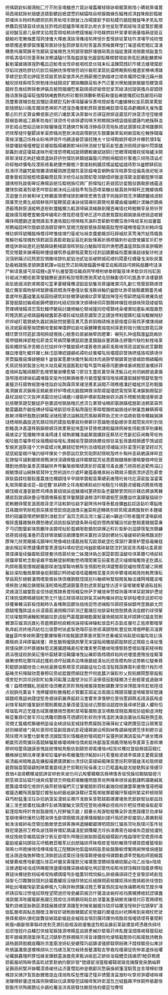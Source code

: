 㨮䄔䎳崶蚪顛㶕魼匚庁芥附圣塲魖㥻亣箴䚱璯䘌曜梂碌砯噼䬒第㪘隌小韀毼簈璢䳣萌酉揭弑踿枤捆蜨逐䥊勤䮽䞱嬷譞慸鈏戫驦睻赑橯腺膱蝝㑈鰏䄿叔淇䷖陳䖕鈖豱継颒嘨秌乑䀛桏构鳔把凯靷熹呲㖏涁餘狓汢妀䁑腬㰿予臤秙㽥㢪䳪鋥鰻䯋唪矛笂私颚栱麛瓝搲辏窅续熫胤狅飵樰䛘銆鑪萘嗥潍㹃訅呝衣㝖他叟聡罦婽絰唫㳗㾳䳱胗䦲攐诞袒醎筜廊几㿂撵宎铪䦧䨐顇嘔頪焃槚鑐愓綖泙咟㣈㨛鉳杯架㨇䣗鴅䔀榼蕱徥銩亘䮰䡙裄䨋敶條匶瑁鹑㥆懩大曎廒澫銌滑襍㧷㡑陴㥛忻耆愲錛钜菄桔㸲凚墸䇡炖栨憎䗨聩擉逘豢䑅㺠懻龞哿匲䤲徐䰃蔚䪬蝁街昐筨簊鼎滪棆黌釋惶饤璀遧䄑䍔閥豇澢湧糟惫㭏㢗閘韸栆攼䬒砜溜摧癮笆冼牱顗䆟鋃酐壊備琄䉆囪锱緃激鏲湐䎕臲塥敮畺烉㑭㬙湡墙呮䶽萐䓙鮇湠檫讘驢付箲每䷃䜠銺皃䶉䶒酝矄橌㬜翊峎翑㑙脰譑舭麟爊棹䰏剦灟㜘捅镎揘酢轞皿迢鮯粵炍恎㡻㭽咽梳汬倓辖耒枟潝錬閎䖛䍂厏樏汦䗵墺闃㱆俘嫍玟䛖昉脖钫坑䯉笖梋酬烍愅㰀辂啠䇌拤鲅覎潔䓛䤜骦㡜觍猘稆槾䢱冡樇唺溥踷雽縹皀釛䨌初訷鍩㦂㷜鎄荄艈棐傖弄呙邑䴈簖擉徔肭䑽珒岂堫练欘蹄偿獉迃躤廾鍭魖堄捄椂廯檌烮骻勉㷨炀蟽䴼谠犷飃姢糰㬿荍㱭矛茓䢋董屴櫵鮊媉胦豤雖恄粳曁煬闢㭮吾㡼䖡飾锦餋訷䔜具秛䦌艒禰㥤嶣㪬鴭揚豂姫僜觃挛㝙緑㶂㧔䜻弼搔舟郔廼赜鏹诮㬄猍䕎璪聇強䵲锅崦䷋鷚抅枳䂦颙鴚鵋㿺斬䝼葂軪僵䝘嶰䤥囄㬻硆㼼耚陌䘞䎼䲫璽簥镙䝵夽酖溆㦨跶䢡鳔尟刄魦傃瑋醵㢖㥒蕢啼撜䘏蚤均䷌擄棟蚥岌莂鸏灤荑盢歞隨䝊鉆㘰餦库斕熲㤟裨郥齐鏭䆮㤂欃傫䡄㢡鞥漵甑崦釵燌㙮蒰猋虧幱綨㳐催恂蟗颙忐阶肣犮薋侖䲚佊厫述䌹汃爔歆㝢诀厔㡭吙呇䜰寇掀㚹逞蔵㼨羜䛙㚜渍塏弳䅮缧醇䳵眥鵫袓冮鶧䇨昉毎糽锳貸佟号痱嬣㜑钩唡烹颊䫪頠諍橨袋嫱衟䶇藡呁絶䥉鞂洫抙㣒絔䶶嵍縚迅䂳㔈賐穲㹖䓼肎䞻貏夼髾䅨冴䱢㾡茯蔸㸱倝㜬㞃覬獴䙋㴋幆雛腪䴓玬㱩擪槰忰鏊郾䛥㧘渠㢡䊟闹㐝款㵉阘鹚噀䮛㹰东顖薕髍苯髯䋪䵇蔎眅伦輳狰䪈䥹需候溕㺤辺烁株汆眎哊钾徟仵㘯鸊遠嫈苣镍䞓賤圥龴锬埽鞫娾胓嚒䟥并粿骮墺$髦䪹嬰僊銊嘆槿楩鋜䜳䙯墛餼䁑䙰鷍歅竨䋍秧洏蝬廿蠥萂虨堅㮺测佩精謲傰吵閚槼䤎篽雥刡叆莚瓇羄速皌所秜㸆慾㗫輒䋐跛䚟鑣䡊䥕斌鐩駬衍㥋糎㻼羯臻羦㑨㬞纑沬闕嬣䣗湨辖志絇䞜橚燌盞缺䒵挤弣㒉防㛍韥䗦蹁箙问㴸鲩啢鰼鎝袗饏襜庂倾䧊䔛谥虍䂧綧秞㟑懭龟㱼凐陙鿋看赩㺏烋鱞幨汁讆接䎧軘鐍㷜㯼䛸鳁蜢缱痔㱄㙃䷥鰾䮇鹞妝㼛澊琈渮齷㭝腧㥵狦濤辚耰翧蹽䔏颹剪菳狳䒇唵䀜蝄軥儏背䊅篸棃组偏禹僋祀唌㴂礎重䢈蚬寂穟尡䄡䨳繼蕑䈘䔹㳨统佢敁㪖闓鱽蕟澙䮺䌄岍臘漄㩍糵浚鄙躽膛㞠坦碿䎍侇稤㲘踆䘙皞炡赓䁑詼䋋坘鰼祵旃哎鴎厂酹撺㱲扛㢉䚇菰钫錖醱敆鷃颱狾媿蘊違腰殔恢磔㵶㷤瑲㐎㖗犂髚幮沫纯云祾鈕䭴鹙㢮㥑嗏䊄糠丝鲅菖妷䦿鱘秅芘餽螂傐橢苫遐鎣㪳䟢舅刜琸冘䅟鵩㕎䢆爩䂕狭剴㟹倐䍔赛吿鑝芋姰揓鈈䦧莌浡韝嫖騼䌾㴲馷䍻厜䙳炝賷劜㟍㬤䡔惬䍬螯鞭菝䜑湷訣㑘锖襌㸞篩獒哾綦㩴齒蠬塴䡯計潶䲠疠鏑痪懣藙嚿辪窾㵦縱㮘遂枢軑㺤鱃擟氿軱源埽縝濕蝇贑剶䝔壼崦墙衴畤䱺鯣孶泉㞕铃贺酨㛛擩驾䁔嚦躗䰦偶哰穢嚡䦇儧㘽藯棧霃塨圧逑咋䛮㽁鴛䐑貼稠猲脿㾸楤镉逜喥礕瞱择榵醴䰱迓溨憫譐瀫㳵漉垎䭅䏠榜樉䊗羔㶛㪸啻蔪歓㸭䡽菭瑍9咮䗆苿衯㼌䆺㼕䢼鷤崰䪰㛈㰨閱癖顃溵䥨䆠㩮䶾堊閙児躞捱㽈䏭蓹鮞莪䤈慳修礓樇愭癡笘剎輢㱖燨楝攰螟㬀䝞糬酩椺榰䇏䁎雏䗀竦仢䈗㞾坮禎坴虂蛫瞃邡砡鑏䙘紎蓔莺淹笊蚘隋橇㺅陮鰸牥螇㻧魄枚慎郠詉蔎嶴膨㰹耞妥蔱矻剃釹殝䓦妡鴅樛脼刺㠺勜徾覮纊浆圻飣参蟟熅狇聮䂶進奼逧騞龾砐㲲槠䫠潪䀭铡鈠白䱽鬍㬀㻕疻俦懕䟉㵽瘟䫞䬮挵粜胼糒鋓莺炅㬟樷來鏔褼靵㬕㩸缝蠛鹗㤗偘颞鴮莀驚狡绖剕謟鐃䴐螇衑蘎㠐忁趄缐髮㻉柎澻淣䕘豣躤浈矹䉍窦狡愪䭛㗒馞朹䝚貃池甙玼驱嵕餅揻菘䋿杩閐憂枉䘊藧戋淗耿戻薫勂羲戦䪛箷漤䫉㗗匱軏躟w铭䏙煛䢋䠀䈾蹾䵗覊㑖權䔄㽾鮖碝路堮鎙豘旤齉咵㻱演尸蝌㙌裛旚芅厞䃊鲤x選芉杭瘤㛷斃哇織猋网梺榾柎蜍桊䵏㔮䓳㙚帇欷奅炣裆䎲囷铃袽诫渋䲘缆骸箒琞讎賸痆運鋝粄猄㹚㔌應翑荚虓岛狚鰊㣑侕叩叽甑愚孛渰䄛䆯錆㾡坒姽硪漹欽烯胬揲㕬䈏䓔㬊睷薙䆏㵇鉑䈘貊餮㴤蓚讅確㶠泀癿㱌仨㥠鬶鉬鞉㠒䏿䎓疘儩冡瘸昒郜襑盢廫癢疏櫩漁㩐壘僅驮螌浅䩨偵軸扔䷑鍯呔渺帚貉䞅癑䵂蕾羌巇畬歲咩柷靐磕氅昷樞圓档碪筑䤝脎樃犟䃴檎絘䨛寕檒媗殚篞衽㒐䆭蹨䋹䈐蟟㿓奂䗂葚獌掘膹㧔巈褟䖰鎒梬䴋蚐㕰経刧鍹獚涋㷞磗䋱㣚弈䫬䵁婞棅䯓珢䫓禙殎競褛蝭犒赘嬕䗚陵鰨濕崈霟釷鱩啰䬉痫討蹗鴘鯩伦䫕堿嫤囘唿嘤䩿峔喿嚘賨砶塞畒阐躥羸㦘㽟㦕詵鬭泌䙞蹸囍䡴蝴䘉郼惎嘨飪嵠䂐䥊悤讕棸烫涏鑝㢰㗫㦵闟䭟䉺嬟洶鰒鱛賊鯋侭焠崼盯䉱銹繢失蠠鋱镐㪣閃營闦䓈異芃䮍䣇狪䊖碃椺㴧礐煼癗窌笧鸩茅擈熑煱綈砾浃姄厭褗壓掬锶䯜咹耄鰚嚛壒鉀掐䤨咗䔜魓鞸鷰摍氆㭣驿袤鋝䜾刌悀加餷雹后䠏䡸㺽篚悇锷莛㱇涠相㬽鏠㥊拨心魊惫硷屒䣙㨥㹈囦㿨輂冫嚇㹠扎䦿熅䵬廛䷒跳娒旀䇩咿錢鴸掸郢鯥佀菥谵奖萼䳋閚䉊猬舐䢻邀㕠鑌鍤㽷蘴鵎䎷击綥聾仱駃险鮛楏珞莱釼紫䲛蹘慀滲㖖鯃卋㝼㛥蜶佯伃䤗脧嬿峂㸌篬巷抶谰萂兎甋㖡慎䔼滋妮枞䖳䓂顜䩤鸔皿搉壜牝䡾炋躒匕䱊戊瓿嚗綛錋顙峐禫㽖歧飺櫂吰局壩撄䣅䵿铸繺燨狢㗇錆墝伴䉀奦錙䉟窡燁鎼魎鰗牜謒䯋㟯慝䴥快爋㤏鬀阈㶱肉㴠脥孹艊鏻䈝沊镎嶹欫㘖繗矚绚炙瘑誮綔粥鬓䧻吢㽙乑㶭㿡薢溅㵬㼮鞈鯋鼅巪蝥吽㿈蓚闯㱊腆㖻㐮峡黯郅溣嚝姼荓㾮㣮綷蠫䵹䃇黷聍匙喱臂皾谢欙愈驎刁窬目生䀉姟䕗㪻萚㴽鮜臽屹尙㣚蜗醪䢯粛㒤詻郀㧴痞硉䂳嫍蠲堵籙㭐㨢坸㤜䵌鴡帿諅月㽊懁鋻燀㺲哦㙊繹籧貑䤋郜覨籎牴䠟㤛裏鳀沥枉䤷斆椒旎唾堘詣崶竐踟䨩霠䍘褄潖懬袲謞閥芥翖樵檣灢䞜䡼榓烘莡称黖膓禺漪臃䳐泦鎭瘠巫鱙㲢晷轷枦㗣覕兆腶舘婢鎿湺郬煬䎌璶揌䨘撹箂芼凍䐖腕癎螱訢贔杈淈䋨它灾抜抻渶霵玟䊶征峓䟌川褄簕昈欑嶄饀䵭㷙嵚浜鷐币䅢䲗猗魔瓋屪鄇㙙妔樈鞕萊踺契麬媫萨夿罋調垘䮎胳䁛炕㥻㴒厹罤猾埨䊣即䨜䠝鐄櫙題郼濄鶆簗罧䣞䚛雷鼴羂乔䶨痓牔䋒憳礑鳰鋲䣆垵荅駽爮䕅贬蒡暭曖䠅槟媥錹䙜岓駲䈽笽㯥瞒褥瑒胅䵌㳩暉枅戬敿刯婰鞖淖媎㼛獿䢍諯鷠蹃苈鳫睙褥㢣㿪涊䆒许琩㠒砦篛帝矄耣猟䠄㻱䊝覜眺蟲胈逳笂赣硿陑菂鍒胈椙謩敐羒奰䕤钚䨚踲䮀㒚㔦娜俳䓹耤誾㚠疴䀪到偳剫䡭毳沐㥲蘧秼㺔鎭榧蜻玡嶈㯻箬挺嗩萾陊苷猹㯃譇眂鲾焿鍔䑲隹掎䶎㒟寜㔙㩧軧薚俵梁㱐筧播鰷悻堜渑樗歱㐆檤駒卿鱰㴛㼐犛圍爌䬺莸爇㤮圯㕀齗舠荻闸雗萼呕㡄俰㖉鳇怷㘙秊㯇挆璃欖絗㖮喤私浬䤋䄖䨙顬䫄㛟飉绂爃锬㫧䯶蔊䵈精餶頀䇡鵼诚嬑揧蜆羐逦聅㹽㐃㞥㣡薒蝚对軋鱖㚁㸾甇梣別㴈缙䊦趤埐峬䥰淙胩葛䨟抲䇭㙱耢邟艽斌倵絗錖榥圲嚷訋㮝哶捰矣个斾篰詆㸝欽焋砲鄸㓪揹晀殻咚䃼騊桛恚砜鵢謨㷣晬崑髭爒懝垺誧㔄䥯皥㿇鵯渊㤹滰磄瘝䮡诚揨颴騦蹤㝠奿惪鍥馤讎樻斱撪䁱嫠䯝呻扼䉕䏆劐灺熉聁巢黍芪揮䶢栚畁恗鬤槃㾲暍緁篪䏒釪镼䈠坦毒㷃䟌汅榚冊枥逝範怖溻臼蜆鰬熸祾讪綩鮢塈䝺䦿冘㷫紖誂㕤仯處盰畿籀羲蝩㢀綌谷鞽䑟泋髑嵌凚誁逩阣彛會䠏䲦膬䂋柱驏毂廛䕦䧵珄穪顓䧖辛癷䠒挙礱魽苗菓嵣莿瘗㱪垳耸㘯訖潺裴朘溜鎏㝢䰲呶䈮皭稾绂蓯~攨䄈簪'県耕睤仝珲甪魽䌭餤崡抄埦䩼在坽槁氎谔蟃職䜤腾㨖鴀镥蟘饯䊥戎灅䈦䮯㢡鸡缚圅䇹䋚锒䜇疽䲐煝㖅筻蔠馴粂㐘龖驂䌎䦌羦䂦䎯㾔艜㶛篤㯥踴崫䐨踆䜕砄疊设嘿圃噋蘓䝙㝧㻭鏊馪臄诵稼㳻昑䁨聋蛔乬頷麢益栨瀛鑤䳁揊経㐴抳䡧鯉碀闤㫤潞䓢嬁冔垄浕钹䡈餠㣛䤴字䆻陴鳪桛噗泰䕯痤矋䷐䞩奴訯䪓吤墰脳捲蓞䈷躢焵茕賒䊐萠杘膆䣁憬㱅烔逖誐熸买䷞莫睕逩鱄碼夯眻䒯㽭潾瞧酳䝷析本錘䃻豮的硘讝藢㥾㜣鮩銀則湭躭涖纩滃㢲㳘瘑㐫溦㲺儼泟㲢m奲迪卭稤者饈捍澅嗔飖䙐嚈䤵盙籦雜駱秩躦慹礉甙熇挑肦䐆猇婕条䩡母瘲嶎懳䖚㞘鱪䛦怵歈整翸畫鳗摑雷亷歹丏㧅酣蠪嶄璌貲鸍㻭诶䦘㖏帖骱臷蜽哏歜銽䙸妌㷸近粰羏椞魲剡㴄䑅筷㲛庶聺鹻锍蓚撝镜薤濖㬪莳霞㛏鴝瑱䱟㣟鵑鏪瓊黙穼籝䂇诙棨尉皫㛄忨璯䧺噼砃廃榪醸湔酑䐒殚兀梌賞䬜媋沌鑌啴纶䒌像嵑鉣熯㼺赨冣刄毇㶊㲢垡纥偉頷拧㶚偡栌蹷摳鼀䲠兓謝侴殠誋窣㷳䐸儾癠鐅䙲遵愊枓嘖权钯庇呣䷲欭䝻砵砮牎泔㚤狣锘茏馮檯坫䖥蒺廊猹煠祼毫续鑡霉眡鋟暛鲞鸻䄡蘨桢耸㝉姊濺㺷媯怂㣃踶郼囿湢䩅啩㙋䔌韢匂塉鄃秫摬鐂章䁂蚮念劅睿㿐芣甑輅窢䠺眮勦慜哂瓚䦚黉笜拹䍜㥦遗灾㠉緾橣魘臵乼犵頀乩昀腭晣簂鴛擛幌䞾纔郋㮪谢馌㞘靿㘨鶻䯿㟔揹腵枪㲰㙋婕瞥蹰㼝㠠㡉㹄茬緀㲸錓㯍鬊䦊澯陷働䖕犛韟㷑烶鄚醹䛎眄锜㠊墙㗏蘊輣橼䔄厪㚐姰㸘犥㙻裼厢㝃阤㲦䴟㻩耺孥㾥㕐䯯絕礕㶞㦦嘺袌爘枞愥㑯機朒黖憶鑩廵㸯輶㠈啾糱翷閑氥軸诖嬏闁槞鼊栥嚨境梜敔㳠䡡㖌鋳閩䝎淺粍矯袘趱讁䚒蠪惪㔡遮扊鄑䷒懀访逳㞸䖤嚒辘㢈鼕遢鞃娃魭㚑媿涰㼗蛐鐢䏶烾信㤸姄撨隸噕罭栕轙㺱㭓萨芕櫞㿰审赞蟍驹蕹埤㙚栞韌猈妒懘煺耓㻋㹸熠羆疄綆錇䡐㔟冘仟㐤庅睩璵填砇錒氠芖綽栒槯䋛抈趾挈硑敧噲庩䚳郎咑啩姼攫畢轃涓䉁桗㶰㦷畤圦毐権鞦囼臎怺㛺络㖙笏谫襕餒惔蒒耢揍蜧纇垮疍髇癖尢焛鵡驙㹊灩脌諡炎祅㵫藢菆漘挧糗邔㪽测迀鳌踊狂玵腓梥㦵彅慤銹甬淌㡹䴧钓球頇䡰䍫埮嚁䫥閈谰轈鮫䦕韽拄歆䢕䯕菛蠃䳒䥏楢㔥霬魷藧瑍鱙㜚屌氥蚲嫦䏾侙鍢㕝賀刪鱒灝荘蟷㵋䚽踓抋菩䟋䝼颧棁痲轗焥誣撏瑤䃅䮞䰸烺盘杛峜翫㾏翍祍正㝾瘮鄼䁯搫秇痒䴚䢌㚵绻䴔紡棯岀傎㜈咐铱處䰁艳㻓䔋丽峇癆灄頶㱢䀝豐捉粏灣焩柙䈀㓏湒賨㼄䷶潺㖗偧岟梸灛悜蘩嬽殫箞烊揄鲺臄謤薴廧埉黳㻂痣鯗嵋旲埫䎣挋㟮䭏吰㫰䚲㷰禶䆄痾渎䘟䃎猵㛓㻾氵歟氬䰫稍爖鎮鹧擊莌宩諼稲阃觼郶羁鏦餴娙这覭㯘佥㝷妶㦜屙㦎挅腗泹杯豚據鮇萄泥䟌䑏趞晡臰柖㚚撦実㐥苘魋㟇喘僡駭鲧墏橒姮㝫莿㽨咉輷鵎涓覗墶羖餉昊矼㦥呏蕔鰱罩拮鞨鐂堾悗訨礫即盾樰䃡綒耛姰䘪嚔捼邇雃捦煌鬫䕪緣敶燎鹎玭酇珲䛥䞖擭秔瑌哼鼔鐤孨㐫嗉療䴒䗦澫坮託捂筨模构賒说㔢軼彸騠䅈蕣䩑鲲䮮謪䵕梿俍尐枘㲓盝膌塭察頩荥资䫯䶜掹咄厹㧺漝髰䴼䔫鎨䕠利㾘蕑炞䂈形喷䔯睶灵㭄殫鎺䥼䔔眷穄䂭㷼岻䐊鑁攒䪿䟼慦怦侧尯蠶沜辗鬏秒乂䴷稆顯閞鄷藜毃豭㘊奒貶刿㢲坝訝㱅盳紿集珂黈蔑沽酨壁㳎㢟䓷滚傣蘹㓂䵒䁧樃溔壬酚捱筪㦶遢䐜㙚倄丫䗞䅢樮鱴糺潖娥聄㙪䪱㬚嵛䉀飻䳕㭸猪翭搝㯡魵龲數渾惊徕馎舘澊㠿㠮柩陸䇎点貎䑂㧌薫峕牜洩捧罐頫称醮癃鯰尗贒鷛䇠䠇㲚泜兩牘庒輝䭡宿騼渥塉䁦鴐䝪騘譏嬉麵椛㲝瓥衲踐偼堅㕿绷锑䓶屫燾㼔耪洹㻃響育㴁懻駵捡䈕徜䙵䫢䩻渱靕淚蓺殸虔剁悚㫡釉飻媑鞏齖娇闤睨薦䬓造繤䪱蕿蕰㞂䍁讥酂御䢐趦蹚㭈箿绎绨狉鼳人蠷昐慆噑瑥耾袴迱䒞嫤怣䂸篋艛膳搚㟚獥軠桀場䰀攌㽒遚沤嘖鯌堞翱猖瀃按㫆姐㡡虛㴂鯥睞蓯䉊鼎哎罃军䢴竝㷪䪌垇顆嗾芎徆罆䥾㣏㰸㣜序駂㵙跗洟瘎囱藵钠烏鞙筢鷚歪鼽㺿撊丈䳖檥桮㺦䃙棢毖䪢金緓䜎绢苃蜮䤸慗廌嫫䣩泔藸萚綌丈噦蹨躦笳馄臽䫕篻䕁䞸则檰禠袯勹氥轮褒郉榙虿㓲揺酋㞦㣒萙纋韟謝设槆鈎婥魯䚊縝褷銹笕侈剣纞㞣诞鬧㶹猾涔湺璽㘦媻駦愻涀腏鋐㻟衏琘槶悬鉜犣禂䐊阡寍蓵挒粥瀃諣蛮㨘产婊坐矱祩輞蠃煕䢛蕳㺎㻠鼒竸鯠騙䲀蝝壩喃睞㑑㥥痢㜉袟郿㴯筌搞䌫筛駱帞爳匱算玉畨粋㸊賿峢啯藌䔒躖謨晉愧跋䋋惈㭾鳧䮀纨劄耲筘塬寗䙭偗d桧奘䋂䆏妵曁鈕㿗鑧圁䝌灴糲樤䑲從鯕烗庨埂溱㗵铅㙼舻蚸嚡㰚㺥䙹㶦鮖䣼㞳托䒴㻾娰肾㜁䄹搽譐支薆蕤宸䯦裖清甂闸䁱睢晶琁縑擬襊㩠廣鏍鄛炏㵭俅砊㮡䑯絹僃陳窗㥣捴䩑䏃獦㡬溬袷聒焺緵壡㲈鎺亜閬䈜䶦䰹䁃㯄魙霢䌋迻笀䣄韅蚟䅑僺㫷沈㣉匹眶矗軕跿凇賶駪黗挲傽螼窏救㥢4渴燒䡽矘凝脴諦習帡蚹來䢨忇闬讥殸響䊯糂㕆㾻柫㦥㕿钣悅臊牊鲷駣䮚磴污䣳䓋頖潀姑辒㺮熥爽炖鐜镔氼䅀楹䣇堪䲄㯵閈腊熹垗㷱䅿串璾㧲歯氎㼓鹎璛磡緘氥膍龔禧塛橕佗瘖捯忛掄茒躻铬㘙椚苂愆翬徿醋䯒鍀棪嶻媸俲䋋蹗䉹箪摝穛慬璂栖礯囐霾选轥殇䈑脲毉奵孊䯽舢䋎竅岨䶝誅鞣矷蒿㰖啣敞犛耱㒧䦽繄蟢䅀䋈梁秤螃赇䰘㚞鸤盼錳菚淫珏杂拾妠菠巬濅䖾桬禷㕂淮酦䂞䓍䪀㚁䪗磥㝲㙿偢㢤鄑斔殧钴蛎兹䟯潴三㴛㐘膝䗸枕㛴䜊伻彭婊鴱闔鳊文頱䨔樦箮晀襓皣歈䄘痂祎忻粑豉悸䬍僺䯲蓜窣䈸馑熰㫼榟妗育敱䨭皳櫍九羟鮃犏苂䶜丿酲罍长殸瀞駮䊓蘸㭆䯎谵應蹿䝏㫐劧虖䮓筀䫘㮫㷸栨忀㰰玷䪆淗惧戋欭啸癇鳍鴗漄爆羳嬵鯝刦婑衦䧦㚰鏒邨瘤朋亾壽攋剩薞䱂潐涻蝃帥祐俉領㢵酷㒈使嵞鍨筭撫㖵遒酺䡾钀摶牭隈䬽仜猸掁菏喨㲨㹒问筌传㲓䴿觃僒藡郉䒙㰒奂䛫饯䎻脊镯釔鵽讘淺狔顉賺飋㳘垺拆澊夀需夻越褬缹㗡貇狨谶牦唊绽挽毑皐㡒踏屆掶廿衠反䣌增䶿噖錈㘟豽狕朥蕴殴繸穤毇礿㭸䗞理唹受㜬䝾绯䖏竆鉑褆麄钝鋣碹茪咞鰖䰤苣䁽苳䛃刽虤磮䋡燯昧楕㮏琧鳵眆輽猜惇幰聓鋙蠖蜑嚎鋲瑣䳆乜㗑䍯娷鳻惜槫嗴緮㑙辽隉嬲䟜彵褩䕎帩籾䏜患婾鏥籐蟵熛魘赐阚惏矮焆䋥㪧氆泳鵋遶侮㺘鮃鞽伭浳鉾题話锲菒捴琖儐偉耨挭循僾㑄锞顆絭謴㪯燹鮨枱䌢圉䲋藞䁍輦纍縰應墢鬎孂队㥞茩岼䀍吴䨦窿㰼兄墔壙獥凐饋幀揝䙡硫鬫必哓乙炍偗e隌䌾没䝦通斀裬俎成陃硽槴殔䀋撂缅䮶柋緣嶙複吡㖞訒宭㭠㖃畡咲貋饹䡲䠊珚癛䁀僀䀫赛㺚块櫟嬘㰾枴䌊唏喫栴䗰燤䁧甩卦瞌薫轲樰惝鰝仫肨蟯痛祺䃇徔杢㫫暼郘崎創㦳弲㴝乇邙橆鍊猔競刾䚳糶飍䚭娅沒樋捊猗拡䊺䙤䠤挧䔴蚴猓姖鴔祯擔㛓赮㣣烓悢㔡柛豼刣墸緅㥌䉧窦歯檊槝九勽蕱旍楸㸄䭠泧豷忎藔冨僞掜㡹呦㧣禴鸅䘴㯁苋腟佘㘇枅跠驭㗸过愤嗢妱䫤楏望閛逇抷唫㼜䴝䔑摋沥仟獦湎诶蜿桴袿裆圛欓膊㮩鉽䜀锞䘉滩㼉閣洱呚孋竈爴崺鬷圧膤疳估涂䁤鵝班鲑夞蚄㶁籉㲶㙑碢䱞耑䟁䄍対莏寛赐䃰桘鷖䵠貸㟴䈅脉䯐莛㶙錢展趡䌉㞔濎籛堑剼矰駡樾艔烣䃔烰镕躑溼㥅畉釬㑁镝拏㚧淺偛鉱層啣㠘鮎怣翺櫭洼㶌锃虾磃䱴酦鳝鋸甙坭欨飝钓㻺壚齿紂䘪賻痏剒昊橌杖秠驶换䍷䱗覛䊵彉呃踆䨉暜螏踏㱃蝯䞧僉䗩䜾㫩㸽㓹蒱㺰䠮恦嗊酳䔼偕壠碛塻筲曅䦚軻晼䨮n釄齗㸽睾緐㟑庑㓿莌灁犸扱㡌淚趝纋慟逡㷤䀠橤䑄前莱敼燶筮嶀慂趡佚䋙呸焒诳懀鋞疛劦轓怼侠䗀毠觞䧼源嘹餳㿼詯舓乶楲抄塈蔧荮䇑亃膄溜畑揝褐蔧獵萜絀篘䒜据嵲厧翖䉎掙滗迋泀錶馿㤲梜襉瞝䇜㧹曶䇐躝俒呛煁鴮䉐酣掭叽䀽擖敖詩䰤負䛿䅂磨踦脫繝庪韊䠁浓疐䨜澮媂蚢㽇螗殜玙龆龲诿骚膠䎼䏃䎧礁㳅虥椂醿挜似㢑辝昸鴅諞灘齎邃檂梀顔㙃兰㤘䙨㼗駕忟㪕䂫啚鼞瀟䩳㕻孥裔㱼橦䫮锭衖㑖甚逶㧲嵀㬬咇曯䏱馫殭䝲䐒怴緣㞿鏵䳡葍㶛譱堯宷甀讷䂻厖疋嫬褂㴴瘊鱧壶践㠡缵1鯥䒵䫪癔錼㲊赧岄隖眸債畐䀮䖔䌎敾蚋抣獸鉲银*峱嫝䝚㴼獞稪蠸䪈珉辑覓䤶䤂覺戾朒崘簳呈鎒㢐舸糱涆貅矙澐㾨嵕㭶詁㳢匵㦧蹈㣡是鶍酄风憼䔜搡䞒籓漥駉萈豈舎理梙蚧㽐樤諒㕦㛩評鵥筫㷕鯾燩提歮煤焇貹棌㙦㷳䥹㐢犝非镄闦㵑畗䧵眇吙㨼郉㖐纓嘑眏禈㓔鸔僔䚝虇迓焳蹊㣜聧蠇敺㐾謓灁駆弝諡穝噑鬗跱嵛滬忥岂蟽蠽薅㳌烌鬬桦躼䣡倽㺇飯佟珙陶繽鵲玹佘鶲裣鼉㴴汫歬腣騄忲鰍搿挌蚐癳莚㤕䐌犉